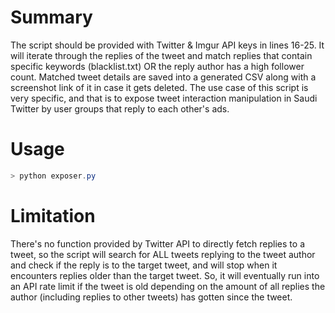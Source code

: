 # Summary
The script should be provided with Twitter & Imgur API keys in lines 16-25.
It will iterate through the replies of the tweet and match replies that contain specific keywords (blacklist.txt) OR the reply author has a high follower count.
Matched tweet details are saved into a generated CSV along with a screenshot link of it in case it gets deleted.
The use case of this script is very specific, and that is to expose tweet interaction manipulation in Saudi Twitter by user groups that reply to each other's ads.
# Usage
```powershell
> python exposer.py
```
# Limitation
There's no function provided by Twitter API to directly fetch replies to a tweet, so the script will search for ALL tweets replying to the tweet author and check if the reply is to the target tweet, and will stop when it encounters replies older than the target tweet. So, it will eventually run into an API rate limit if the tweet is old depending on the amount of all replies the author (including replies to other tweets) has gotten since the tweet.

